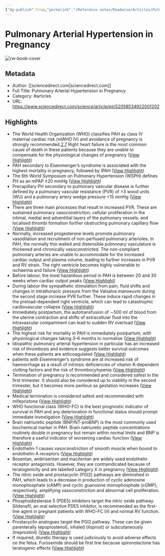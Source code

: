```yaml
---
{"dg-publish":true,"permalink":"/Reference notes/Readwise/Articles/Pulmonary Arterial Hypertension in Pregnancy/"}
---
```


# Pulmonary Arterial Hypertension in Pregnancy

![rw-book-cover](https://ars.els-cdn.com/content/image/1-s2.0-S2058534922X00127-cov150h.gif)

## Metadata
- Author: [[sciencedirect.com\|sciencedirect.com]]
- Full Title: Pulmonary Arterial Hypertension in Pregnancy
- Category: #articles
- URL: https://www.sciencedirect.com/science/article/pii/S2058534922001202

## Highlights
- The World Health Organization (WHO) classifies PAH as class IV maternal cardiac risk (mWHO IV) and avoidance of pregnancy is strongly recommended.[2](https://www.sciencedirect.com/science/article/pii/S2058534922001202#bib2),[7](https://www.sciencedirect.com/science/article/pii/S2058534922001202#bib7) Right heart failure is the most common cause of death in these patients because they are unable to compensate for the physiological changes of pregnancy ([View Highlight](https://read.readwise.io/read/01gpb4gse16m6wsvt408khmpy5))
- PAH secondary to Eisenmenger’s syndrome is associated with the highest mortality in pregnancy, followed by IPAH ([View Highlight](https://read.readwise.io/read/01gpb4mqq4hcnmnj1hb8mtxdab))
- The 6th World Symposium on Pulmonary Hypertension (WSPH) defines PH as an mPAP ≥20 mmHg ([View Highlight](https://read.readwise.io/read/01gpb4p9yfy4xka74bf6960gmp))
- Precapillary PH secondary to pulmonary vascular disease is further defined by a pulmonary vascular resistance (PVR) of >3 wood units (WU) and a pulmonary artery wedge pressure <15 mmHg ([View Highlight](https://read.readwise.io/read/01gpb4pspaceehnpmn0dm4v4qd))
- There are three main processes that result in increased PVR. These are sustained pulmonary vasoconstriction; cellular proliferation in the intimal, medial and adventitial layers of the pulmonary vessels; and localised thrombi formation further obstructing pulmonary capillary flow ([View Highlight](https://read.readwise.io/read/01gpb4rbbnxas97qpm72fm3rqz))
- Normally, increased progesterone levels promote pulmonary vasodilation and recruitment of non-perfused pulmonary arterioles. In PAH, the normally thin walled and distensible pulmonary vasculature is thickened and chronically vasoconstricted. The non-compliant pulmonary arteries are unable to accommodate for the increased cardiac output and plasma volume, leading to further increases in PVR and RV strain. The right ventricle becomes highly vulnerable to ischaemia and failure ([View Highlight](https://read.readwise.io/read/01gpb5ar2d7vsjcp2qwvp13fk4))
- Before labour, the most hazardous period in PAH is between 20 and 30 weeks when cardiac output peaks ([View Highlight](https://read.readwise.io/read/01gpb59ww2ajchnsp5ge0fkamp))
- During labour the sympathetic stimulation from pain, fluid shifts and changes in intrathoracic pressure from the Valsalva manoeuvre during the second stage increase PVR further. These induce rapid changes in the preload-dependent right ventricle, which can lead to catastrophic cardiovascular collapse ([View Highlight](https://read.readwise.io/read/01gpb5cfxrw2mw0dda0pvhb825))
- Immediately postpartum, the autotransfusion of ∼500 ml of blood from the uterine contraction and shifts of extracellular fluid into the intravascular compartment can lead to sudden RV overload ([View Highlight](https://read.readwise.io/read/01gpb5dhs67tg7b5nz7b05d11m))
- The highest risk for mortality in PAH is immediately postpartum, with physiological changes taking 3–6 months to normalise ([View Highlight](https://read.readwise.io/read/01gpb5ea05rqfgfpa6c6swwaph))
- Idiopathic pulmonary arterial hypertension in particular has an increased risk of thrombosis and evidence suggests better survival outcomes when these patients are anticoagulated ([View Highlight](https://read.readwise.io/read/01gpb5g8t04tse759cev09188n))
- patients with Eisenmenger’s syndrome are at increased risk of haemorrhage as a result of intrinsic deficiencies of vitamin K-dependent clotting factors and the risk of thrombocytopenia ([View Highlight](https://read.readwise.io/read/01gpb5grd192yf095ftvxgk18n))
- Termination of pregnancy is recommended and considered safest in the first trimester. It should also be considered up to viability in the second trimester, but it becomes more perilous as gestation increases ([View Highlight](https://read.readwise.io/read/01gpb63z0xftsz8kpm3ftx9w11))
- Medical termination is considered safest and recommended with mifepristone ([View Highlight](https://read.readwise.io/read/01gpb64hbc8kbx68br24t9rfvz))
- WHO functional class (WHO-FC) is the best prognostic indicator of survival in PAH and any deterioration in functional status should prompt immediate investigation ([View Highlight](https://read.readwise.io/read/01gpb658jm6hjt0nadsv8da7gt))
- Brain natriuretic peptide (BNP/NT-proBNP) is the most commonly used biochemical marker in PAH. Brain natriuretic peptide concentrations routinely double in pregnancy but remain within normal limits and BNP is therefore a useful indicator of worsening cardiac function ([View Highlight](https://read.readwise.io/read/01gpb6677d4dkfvyxrzcny3mnp))
- Endothelin-1 causes vasoconstriction of smooth muscle when bound to endothelin-A receptors ([View Highlight](https://read.readwise.io/read/01gpb688jhrc97kj5qk6t60w8b))
- Bosentan, ambrisentan and macitentan are widely used endothelin receptor antagonists. However, they are contraindicated because of teratogenicity and are labelled category X in pregnancy ([View Highlight](https://read.readwise.io/read/01gpb68tqbqktkf5gk8dpn7085))
- The nitric oxide and prostacyclin (PGI2) pathways are diminished in PAH, which leads to a decrease in production of cyclic adenosine monophosphate (cAMP) and cyclic guanosine monophosphate (cGMP), respectively, amplifying vasoconstriction and abnormal cell proliferation. ([View Highlight](https://read.readwise.io/read/01gpb69hd2324pqr1dfbyscp05))
- Phosphodiesterase 5 (PDE5) inhibitors target the nitric oxide pathway. Sildenafil, an oral selective PDE5 inhibitor, is recommended as the first-line agent in pregnant patients with WHO-FC I/II and normal RV function. ([View Highlight](https://read.readwise.io/read/01gpb6betmmyk5j11hna0r4d3q))
- Prostacyclin analogues target the PGI2 pathway. These can be given parenterally (epoprostenol), inhaled (iloprost) or subcutaneously (treprostinil) ([View Highlight](https://read.readwise.io/read/01gpb6az7126akefcrs28qs3q2))
- If required, diuretic therapy is used judiciously to avoid adverse effects on the fetus. Furosemide should be first line because spironolactone has teratogenic effects ([View Highlight](https://read.readwise.io/read/01gpb6dscbdcc1rgbw6xkwjcny))
